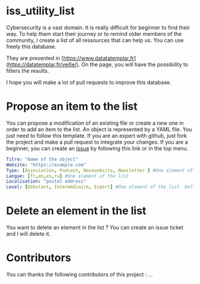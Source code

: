 # iss_utility_list
Cybersecurity is a vast domain. It is really difficult for beginner to find their way. To help them start their journey or to remind older members of the community, I create a list of all ressources that can help us.
You can use freely this database.

They are presented in [https://www.datatatemplar.fr](https://datatemplar.fr/veille/). On the page, you will have the possibility to filters the results.

I hope you will make a lot of pull requests to improve this database.

# Propose an item to the list
You can propose a modification of an existing file or create a new one in order to add an item to the list. An object is represented by a YAML file. You just need to follow this template.
If you are an expert with github, just fork the project and make a pull request to integrate your changes. 
If you are a beginner, you can create an [issue](https://github.com/datatemplar/iss_utility_list/issues/new/choose) by following this link or in the top menu. 

```yaml
Titre: "Name of the object"
Website: "https://example.com"
Type: [Association, Podcast, Newswebsite, Newsletter ] #One element of the list
Langue: [fr,en,es,ru] #One element of the list
Localisation: "postal address"
Level: [Débutant, Intermédiaire, Expert] #One element of the list. Define the level required in the object.
```

# Delete an element in the list
You want to delete an element in the list ? You can create an issue ticket and I will delete it.

# Contributors
You can thanks the following contributors of this project : 
...
